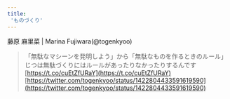 ```yaml
---
title:
 'ものづくり'
---
```


藤原 麻里菜 | Marina Fujiwara(@togenkyoo)
> 「無駄なマシーンを発明しよう」から「無駄なものを作るときのルール」
> じつは無駄づくりにはルールがあったりなかったりするんです
> [https://t.co/cuEtZfURaY](https://t.co/cuEtZfURaY)
[https://twitter.com/togenkyoo/status/1422804433591619590](https://twitter.com/togenkyoo/status/1422804433591619590)
